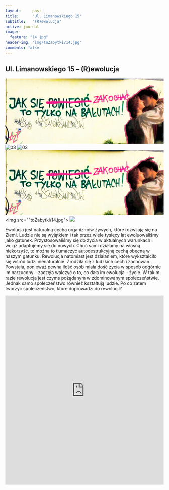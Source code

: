 ```yaml
---
layout:     post
title:      "Ul. Limanowskiego 15"
subtitle:   "(R)ewolucja"
active: journal
image:
  feature: "14.jpg"
header-img: "img/toZabytki/14.jpg"
comments: false
---
```


## Ul. Limanowskiego 15 – (R)ewolucja

![03](img/toZabytki/14.jpg)
![03](toZabytki/14.jpg)
![03](14.jpg)
<img src="img/toZabytki/14.jpg">
<img src=""toZabytki/14.jpg">
<img src="14.jpg">



<p>
Ewolucja jest naturalną cechą organizmów żywych, które rozwijają się na Ziemi. Ludzie nie są wyjątkiem i tak przez wiele tysięcy lat ewoluowaliśmy jako gatunek. Przystosowaliśmy się do życia w aktualnych warunkach i wciąż adaptujemy się do nowych. Choć sami działamy na własną niekorzyść, to można to tłumaczyć autodestrukcyjną cechą obecną w naszym gatunku. Rewolucja natomiast jest działaniem, które wykształciło się wśród ludzi nienaturalnie. Zrodziła się z ludzkich cech i zachowań. Powstała, ponieważ pewna ilość osób miała dość życia w sposób odgórnie im narzucony – zaczęła walczyć o to, co dała im ewolucja – życie. W takim razie rewolucja jest czymś pożądanym w zdominowanym społeczeństwie. Jednak samo społeczeństwo również kształtują ludzie. Po co zatem tworzyć społeczeństwo, które doprowadzi do rewolucji?
</p>

<iframe src="https://www.google.com/maps/embed?pb=!1m18!1m12!1m3!1d2468.0435412557827!2d19.4496631!3d51.7870904!2m3!1f0!2f0!3f0!3m2!1i1024!2i768!4f13.1!3m3!1m2!1s0x471bcac2728e8923%3A0xd02fd6e47d6c9d6d!2zQm9sZXPFgmF3YSBMaW1hbm93c2tpZWdvIDE1LCA5MS0zMDIgxYHDs2TFug!5e0!3m2!1sen!2spl!4v1653515051358!5m2!1sen!2spl" width="100%" height="600" style="border:0;" allowfullscreen="" loading="lazy" referrerpolicy="no-referrer-when-downgrade"></iframe>